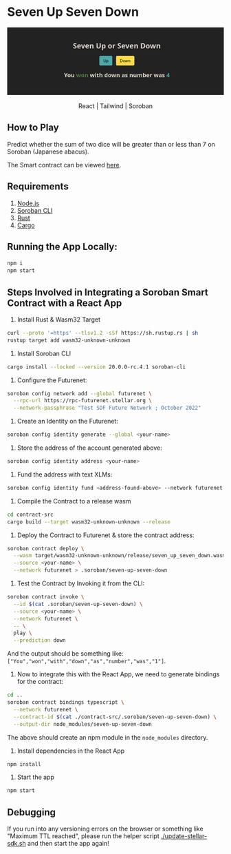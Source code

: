 # Seven Up Seven Down

![Banner](./public/header.png)

<p align="center">
React | Tailwind | Soroban
</p>

## How to Play

Predict whether the sum of two dice will be greater than or less than 7 on Soroban (Japanese abacus).

The Smart contract can be viewed [here](./contract-src/src/lib.rs).

## Requirements

1. [Node.js](https://nodejs.org/en/)
2. [Soroban CLI]()
3. [Rust](https://www.rust-lang.org/tools/install)
4. [Cargo](https://doc.rust-lang.org/cargo/getting-started/installation.html)

## Running the App Locally:

```bash
npm i
npm start
```

## Steps Involved in Integrating a Soroban Smart Contract with a React App

1. Install Rust & Wasm32 Target

```bash
curl --proto '=https' --tlsv1.2 -sSf https://sh.rustup.rs | sh
rustup target add wasm32-unknown-unknown
```

1. Install Soroban CLI

```bash
cargo install --locked --version 20.0.0-rc.4.1 soroban-cli
```

1. Configure the Futurenet:

```bash
soroban config network add --global futurenet \
  --rpc-url https://rpc-futurenet.stellar.org \
  --network-passphrase "Test SDF Future Network ; October 2022"
```

1. Create an Identity on the Futurenet:

```bash
soroban config identity generate --global <your-name>
```

1. Store the address of the account generated above:

```bash
soroban config identity address <your-name>
```

1. Fund the address with text XLMs:

```bash
soroban config identity fund <address-found-above> --network futurenet
```

1. Compile the Contract to a release wasm

```bash
cd contract-src
cargo build --target wasm32-unknown-unknown --release
```

1. Deploy the Contract to Futurenet & store the contract address:

```bash
soroban contract deploy \
  --wasm target/wasm32-unknown-unknown/release/seven_up_seven_down.wasm \
  --source <your-name> \
  --network futurenet > .soroban/seven-up-seven-down
```

1. Test the Contract by Invoking it from the CLI:

```bash
soroban contract invoke \
  --id $(cat .soroban/seven-up-seven-down) \
  --source <your-name> \
  --network futurenet \
  -- \
  play \
  --prediction down
```
And the output should be something like: `["You","won","with","down","as","number","was","1"]`.

1. Now to integrate this with the React App, we need to generate bindings for the contract:

```bash
cd ..
soroban contract bindings typescript \
  --network futurenet \
  --contract-id $(cat ./contract-src/.soroban/seven-up-seven-down) \
  --output-dir node_modules/seven-up-seven-down
```

The above should create an npm module in the `node_modules` directory.

1. Install dependencies in the React App

```bash
npm install
```

1. Start the app

```bash
npm start
```

## Debugging

If you run into any versioning errors on the browser or something like "Maximum TTL reached", please run the helper script [./update-stellar-sdk.sh](./update-stellar-sdk.sh) and then start the app again!

